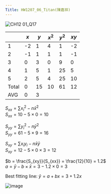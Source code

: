 ```yaml
---
Title: HW1207_06_Titan(陳嘉祥)
---
```


![CH12 01_Q17](https://github.com/user-attachments/assets/5ea75e49-f018-4341-bc25-f7dc28e2be5b)

|	       	|	  $x$  	|	  $y$  	|	 $x^2$ 	|	 $y^2$ 	|	  $xy$ 	|
|	-------	|	-------	|	-------	|	-------	|	-------	|	-------	|
|	1	|	-2	|	1	|	4	|	1	|	-2	|
|	2	|	-1	|	1	|	1	|	1	|	-1	|
|	3	|	0	|	3	|	0	|	9	|	0	|
|	4	|	1	|	5	|	1	|	25	|	5	|
|	5	|	2	|	5	|	4	|	25	|	10	|
|	Total	|	0	|	15	|	10	|	61	|	12	|
|	 AVG 	|	0	|	3	|	  	|	  	|	  	|



$S_{xx} = \sum{{x_{i}}^2} - n\bar{x}^2$  
$S_{xx} = 10 - 5 \times 0 = 10$  

$S_{yy} = \sum{{y_{i}}^2} - n\bar{y}^2$  
$S_{yy} = 61 - 5 \times 9 = 16$  

$S_{xy} = \sum{x_{i}y_{i}} - n\bar{x}\bar{y}$  
$S_{xy} = 12 - 5 \times 0 \times 3 = 12$  

$b = \frac{S_{xy}}{S_{xx}} = \frac{12}{10} = 1.2$  
$a = \bar{y} - b \times \bar{x} = 3 - 1.2 \times 0 = 3$  

Best fitting line: $\hat{y} = a + bx = 3 + 1.2x$

![image](https://github.com/user-attachments/assets/56067f39-794e-4794-b0c4-19cb0e253591)
